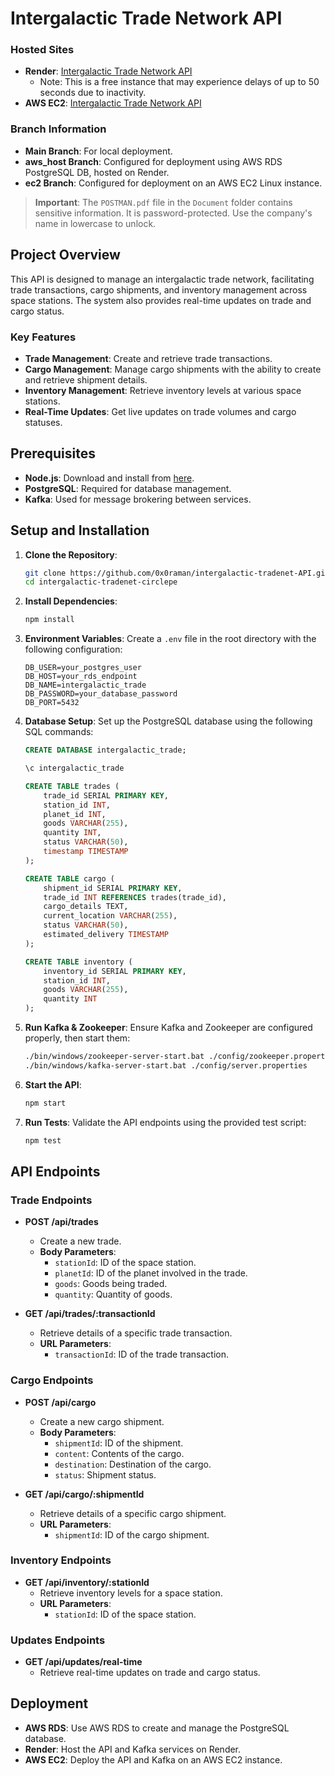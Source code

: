 # Intergalactic Trade Network API

### Hosted Sites

- **Render**: [Intergalactic Trade Network API](https://intergalactic-tradenet-circlepe-api.onrender.com/)
  - Note: This is a free instance that may experience delays of up to 50 seconds due to inactivity.
- **AWS EC2**: [Intergalactic Trade Network API](http://13.234.116.91:3000/)

### Branch Information

- **Main Branch**: For local deployment.
- **aws_host Branch**: Configured for deployment using AWS RDS PostgreSQL DB, hosted on Render.
- **ec2 Branch**: Configured for deployment on an AWS EC2 Linux instance.

> **Important**: The `POSTMAN.pdf` file in the `Document` folder contains sensitive information. It is password-protected. Use the company's name in lowercase to unlock.

## Project Overview

This API is designed to manage an intergalactic trade network, facilitating trade transactions, cargo shipments, and inventory management across space stations. The system also provides real-time updates on trade and cargo status.

### Key Features

- **Trade Management**: Create and retrieve trade transactions.
- **Cargo Management**: Manage cargo shipments with the ability to create and retrieve shipment details.
- **Inventory Management**: Retrieve inventory levels at various space stations.
- **Real-Time Updates**: Get live updates on trade volumes and cargo statuses.

## Prerequisites

- **Node.js**: Download and install from [here](https://nodejs.org/).
- **PostgreSQL**: Required for database management.
- **Kafka**: Used for message brokering between services.

## Setup and Installation

1. **Clone the Repository**:
    ```bash
    git clone https://github.com/0x0raman/intergalactic-tradenet-API.git
    cd intergalactic-tradenet-circlepe
    ```

2. **Install Dependencies**:
    ```bash
    npm install
    ```

3. **Environment Variables**: Create a `.env` file in the root directory with the following configuration:
    ```plaintext
    DB_USER=your_postgres_user
    DB_HOST=your_rds_endpoint
    DB_NAME=intergalactic_trade
    DB_PASSWORD=your_database_password
    DB_PORT=5432
    ```

4. **Database Setup**: Set up the PostgreSQL database using the following SQL commands:
    ```sql
    CREATE DATABASE intergalactic_trade;

    \c intergalactic_trade

    CREATE TABLE trades (
        trade_id SERIAL PRIMARY KEY,
        station_id INT,
        planet_id INT,
        goods VARCHAR(255),
        quantity INT,
        status VARCHAR(50),
        timestamp TIMESTAMP
    );

    CREATE TABLE cargo (
        shipment_id SERIAL PRIMARY KEY,
        trade_id INT REFERENCES trades(trade_id),
        cargo_details TEXT,
        current_location VARCHAR(255),
        status VARCHAR(50),
        estimated_delivery TIMESTAMP
    );

    CREATE TABLE inventory (
        inventory_id SERIAL PRIMARY KEY,
        station_id INT,
        goods VARCHAR(255),
        quantity INT
    );
    ```

5. **Run Kafka & Zookeeper**: Ensure Kafka and Zookeeper are configured properly, then start them:
    ```bash
    ./bin/windows/zookeeper-server-start.bat ./config/zookeeper.properties
    ./bin/windows/kafka-server-start.bat ./config/server.properties
    ```

6. **Start the API**:
    ```bash
    npm start
    ```

7. **Run Tests**: Validate the API endpoints using the provided test script:
    ```bash
    npm test
    ```

## API Endpoints

### Trade Endpoints

- **POST /api/trades**
    - Create a new trade.
    - **Body Parameters**:
        - `stationId`: ID of the space station.
        - `planetId`: ID of the planet involved in the trade.
        - `goods`: Goods being traded.
        - `quantity`: Quantity of goods.

- **GET /api/trades/:transactionId**
    - Retrieve details of a specific trade transaction.
    - **URL Parameters**:
        - `transactionId`: ID of the trade transaction.

### Cargo Endpoints

- **POST /api/cargo**
    - Create a new cargo shipment.
    - **Body Parameters**:
        - `shipmentId`: ID of the shipment.
        - `content`: Contents of the cargo.
        - `destination`: Destination of the cargo.
        - `status`: Shipment status.

- **GET /api/cargo/:shipmentId**
    - Retrieve details of a specific cargo shipment.
    - **URL Parameters**:
        - `shipmentId`: ID of the cargo shipment.

### Inventory Endpoints

- **GET /api/inventory/:stationId**
    - Retrieve inventory levels for a space station.
    - **URL Parameters**:
        - `stationId`: ID of the space station.

### Updates Endpoints

- **GET /api/updates/real-time**
    - Retrieve real-time updates on trade and cargo status.

## Deployment

- **AWS RDS**: Use AWS RDS to create and manage the PostgreSQL database.
- **Render**: Host the API and Kafka services on Render.
- **AWS EC2**: Deploy the API and Kafka on an AWS EC2 instance.